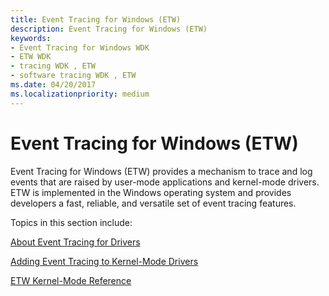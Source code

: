 ```yaml
---
title: Event Tracing for Windows (ETW)
description: Event Tracing for Windows (ETW)
keywords:
- Event Tracing for Windows WDK
- ETW WDK
- tracing WDK , ETW
- software tracing WDK , ETW
ms.date: 04/20/2017
ms.localizationpriority: medium
---
```


# Event Tracing for Windows (ETW)


Event Tracing for Windows (ETW) provides a mechanism to trace and log events that are raised by user-mode applications and kernel-mode drivers. ETW is implemented in the Windows operating system and provides developers a fast, reliable, and versatile set of event tracing features.

Topics in this section include:

[About Event Tracing for Drivers](about-event-tracing-for-drivers.md)

[Adding Event Tracing to Kernel-Mode Drivers](adding-event-tracing-to-kernel-mode-drivers.md)

[ETW Kernel-Mode Reference](/previous-versions/windows/hardware/previsioning-framework/ff545650(v=vs.85))

 


